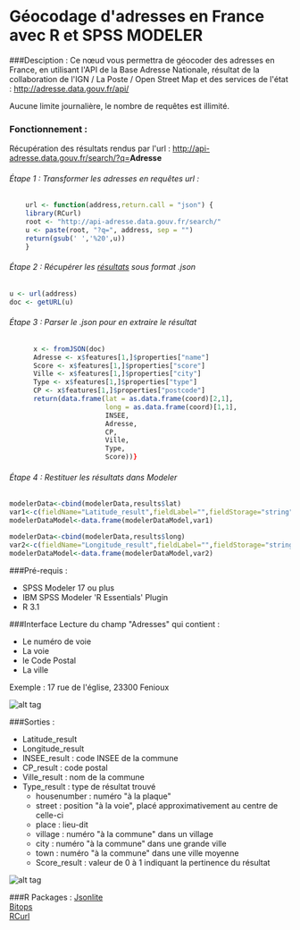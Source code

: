 # Géocodage d'adresses en France avec R et SPSS MODELER

###Desciption :
Ce nœud vous permettra de géocoder des adresses en France, en utilisant l'API de la Base Adresse Nationale, résultat de la collaboration de l'IGN / La Poste / Open Street Map et des services de l'état : http://adresse.data.gouv.fr/api/

Aucune limite journalière, le nombre de requêtes est illimité.

### Fonctionnement :

Récupération des résultats rendus par l'url : http://api-adresse.data.gouv.fr/search/?q=<b>Adresse</b>

###### Étape 1 : Transformer les adresses en requêtes url :

```R
    url <- function(address,return.call = "json") {
    library(RCurl)
    root <- "http://api-adresse.data.gouv.fr/search/"
    u <- paste(root, "?q=", address, sep = "")
    return(gsub(' ','%20',u))
    }
```

###### Étape 2 : Récupérer les [résultats](http://api-adresse.data.gouv.fr/search/?q=8%20bd%20du%20port) sous format .json

```R
u <- url(address)
doc <- getURL(u)
```

###### Étape 3 : Parser le .json pour en extraire le résultat

```R
      x <- fromJSON(doc)
      Adresse <- x$features[1,]$properties["name"]
      Score <- x$features[1,]$properties["score"]
      Ville <- x$features[1,]$properties["city"]
      Type <- x$features[1,]$properties["type"]
      CP <- x$features[1,]$properties["postcode"]
      return(data.frame(lat = as.data.frame(coord)[2,1],
                        long = as.data.frame(coord)[1,1],
                        INSEE,
                        Adresse,
                        CP,
                        Ville,
                        Type,
                        Score))}
```

###### Étape 4 : Restituer les résultats dans Modeler

```R
modelerData<-cbind(modelerData,results$lat)
var1<-c(fieldName="Latitude_result",fieldLabel="",fieldStorage="string",fieldFormat="",fieldMeasure="",  fieldRole="")
modelerDataModel<-data.frame(modelerDataModel,var1)

modelerData<-cbind(modelerData,results$long)
var2<-c(fieldName="Longitude_result",fieldLabel="",fieldStorage="string",fieldFormat="",fieldMeasure="",  fieldRole="")
modelerDataModel<-data.frame(modelerDataModel,var2)
```

###Pré-requis :
- SPSS Modeler 17 ou plus
- IBM SPSS Modeler 'R Essentials' Plugin
- R 3.1

###Interface
Lecture du champ "Adresses" qui contient :
- Le numéro de voie
- La voie
- le Code Postal
- La ville  

Exemple : 17 rue de l'église, 23300 Fenioux

![alt tag](https://raw.githubusercontent.com/VinceLYO/TEST/master/Capture_1.JPG)

###Sorties :
- Latitude_result
- Longitude_result
- INSEE_result : code INSEE de la commune
- CP_result : code postal
- Ville_result : nom de la commune
- Type_result : type de résultat trouvé
    * housenumber : numéro "à la plaque"
    * street : position "à la voie", placé approximativement au centre de celle-ci
    * place : lieu-dit
    * village : numéro "à la commune" dans un village
    * city : numéro "à la commune" dans une grande ville
    * town : numéro "à la commune" dans une ville moyenne
    * Score_result : valeur de 0 à 1 indiquant la pertinence du résultat

![alt tag](https://raw.githubusercontent.com/VinceLYO/TEST/master/Capture_2.JPG)

###R Packages :
[Jsonlite](https://cran.r-project.org/web/packages/jsonlite/index.html)  
[Bitops](https://cran.r-project.org/web/packages/bitops/index.html)  
[RCurl](https://cran.r-project.org/web/packages/RCurl/index.html)  


